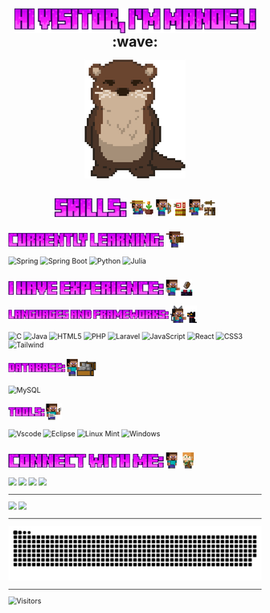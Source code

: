 <h1 align="center"> 
  <img height="49" width="481" align="center" alt="title hi visitor.png" src="sprites/title_hi_visitor.png"> :wave:
</h1>

<div align="center">
  <img height="236" width="200" align="center" alt="otter" src="sprites/otter.png">
</div>

<h1 align="center">
  <img height="37" width="143" align="center" alt="title skill" src="sprites/title_skills.png">
  <img height="28" width="46" align="center" alt="skill 1" src="sprites/skills_1.png">
  <img height="33" width="59" align="center" alt="skill 2" src="sprites/skills_2.png">
  <img height="32" width="52" align="center" alt="skill 3" src="sprites/skills_3.png">
</h1>

<h2>
  <img height="27" width="309" align="center" alt="title currently learning" src="sprites/title_currently_learning.png">
  <img height="32" width="36" align="center" alt="currently learning" src="sprites/currently_learning.png"> 
</h2>

  ![Spring](https://img.shields.io/badge/spring-%236DB33F.svg?style=for-the-badge&logo=spring&logoColor=white)
  ![Spring Boot](https://img.shields.io/badge/spring%20boot-%236DB33F.svg?style=for-the-badge&logo=spring-boot&logoColor=white)
  ![Python](https://img.shields.io/badge/python-3670A0?style=for-the-badge&logo=python&logoColor=white)
  ![Julia](https://img.shields.io/badge/julia-9558B2?style=for-the-badge&logo=julia&logoColor=white)

<h2>
  <img height="27" width="309" align="center" alt="title i have experience" src="sprites/title_i_have_experience.png">
  <img height="32" width="52" align="center" alt="have experience" src="sprites/have_experience.png"> 
</h2>

<h4>
  <img height="18" width="319" align="center" alt="title languages and frameworks" src="sprites/title_languages_and_frameworks.png">
  <img height="34" width="53" align="center" alt="languages and frameworks" src="sprites/languages_and_frameworks.png"> 
</h4>

  ![C](https://img.shields.io/badge/C-00599C?style=for-the-badge&logo=c&logoColor=white)
  ![Java](https://img.shields.io/badge/java-%23ED8B00.svg?style=for-the-badge&logo=openjdk&logoColor=white)
  ![HTML5](https://img.shields.io/badge/html5-%23E34F26.svg?style=for-the-badge&logo=html5&logoColor=white)
  ![PHP](https://img.shields.io/badge/PHP-777BB4?style=for-the-badge&logo=php&logoColor=white)
  ![Laravel](https://img.shields.io/badge/laravel-%23FF2D20.svg?style=for-the-badge&logo=laravel&logoColor=white)
  ![JavaScript](https://img.shields.io/badge/JavaScript-F7DF1E?style=for-the-badge&logo=javascript&logoColor=black)
  ![React](https://img.shields.io/badge/React-20232A?style=for-the-badge&logo=react&logoColor=61DAFB)
  ![CSS3](https://img.shields.io/badge/css3-%231572B6.svg?style=for-the-badge&logo=css3&logoColor=white)
  ![Tailwind](https://img.shields.io/badge/tailwindcss-%2338B2AC.svg?style=for-the-badge&logo=tailwind-css&logoColor=white)

<h4>
  <img height="18" width="113" align="center" alt="title database" src="sprites/title_database.png">
  <img height="34" width="58" align="center" alt="database" src="sprites/database_1.png"> 
</h4>

  ![MySQL](https://img.shields.io/badge/MySQL-%23316192.svg?style=for-the-badge&logo=mysql&logoColor=white)

<h4>
  <img height="18" width="72" align="center" alt="title tools" src="sprites/title_tools.png">
  <img height="32" width="31" align="center" alt="tools" src="sprites/tools.png"> 
</h4>

  ![Vscode](https://img.shields.io/badge/Vscode-007ACC?style=for-the-badge&logo=visual-studio-code&logoColor=white)
  ![Eclipse](https://img.shields.io/badge/Eclipse-2C2255?style=for-the-badge&logo=eclipseide&logoColor=white)
  ![Linux Mint](https://img.shields.io/badge/Linux%20Mint-87CF3E?style=for-the-badge&logo=Linux%20Mint&logoColor=white)
  ![Windows](https://img.shields.io/badge/Windows-0078D6?style=for-the-badge&logo=windows&logoColor=white)

<h2>
  <img height="27" width="309" align="center" alt="title connect with me" src="sprites/title_connect_with_me.png">
  <img height="32" width="55" align="center" alt="connect with me" src="sprites/connect_with_me_1.png"> 
</h2>

  <a href="mailto: nogueirafilho888@gmail.com" target="_blank" rel="noopener noreferrer"><img src="https://img.shields.io/badge/-Gmail-F23838?style=for-the-badge&logo=gmail&logoColor=white"></a>
  <a href="" target="_blank" rel="noopener noreferrer"><img src="https://img.shields.io/badge/-LinkedIn-%230077B5?style=for-the-badge&logo=linkedin&logoColor=white"></a>
  <a href="https://instagram.com/manoeln._" target="_blank" rel="noopener noreferrer"><img src="https://img.shields.io/badge/-Instagram-D9298A?style=for-the-badge&logo=instagram&logoColor=white"></a>
  <a href="https://discord.com/invite/NwYHQuY3" target="_blank" rel="noopener noreferrer"><img src="https://img.shields.io/badge/Discord-7289DA?style=for-the-badge&logo=discord&logoColor=white"></a>

<!-- 
  <div> 
    <img align="center" height="40" width="80" alt="c-icon" src="https://github.com/tandpfun/skill-icons/blob/main/icons/Spring-Dark.svg">
  </div>
-->

---

<div>
  <img src="https://github-readme-stats.vercel.app/api?username=Manoel-Nogueira&show_icons=true&theme=jolly&include_all_commits=true&count_private=true"/>
  <img src="https://github-readme-stats.vercel.app/api/top-langs/?username=Manoel-Nogueira&layout=compact&langs_count=16&theme=jolly"/>
</div>

---

<!--
  <div align="center"> 
    <div> 
      <h1></h1>
      <br></br>
      <img align="center" height="40" width="80" alt="c-icon" src="https://github.com/tandpfun/skill-icons/blob/main/icons/C.svg">
      <img align="center" height="40" width="80" alt="java-icon" src="https://github.com/tandpfun/skill-icons/blob/main/icons/Java-Dark.svg">
      <img align="center" height="40" width="80" alt="mysql-icon" src="https://github.com/tandpfun/skill-icons/blob/main/icons/MySQL-Dark.svg">
      <img align="center" height="40" width="80" alt="html-icon" src="https://github.com/tandpfun/skill-icons/blob/main/icons/HTML.svg">
      <img align="center" height="40" width="80" alt="css-icon" src="https://github.com/tandpfun/skill-icons/blob/main/icons/CSS.svg">
      <img align="center" height="40" width="80" alt="js-icon"  src="https://github.com/tandpfun/skill-icons/blob/main/icons/JavaScript.svg">
      <img align="center" height="40" width="80" alt="react-icon" src="https://github.com/tandpfun/skill-icons/blob/main/icons/React-Dark.svg">
      <img align="center" height="40" width="80" alt="php-icon" src="https://github.com/tandpfun/skill-icons/blob/main/icons/PHP-Dark.svg">
      <img align="center" height="40" width="80" alt="linux-icon" src="https://github.com/tandpfun/skill-icons/blob/main/icons/Linux-Dark.svg">
      <br></br>
      <h1></h1>
      <br></br>
    </div>
  </div>
-->


![Snake animation](https://raw.githubusercontent.com/Manoel-Nogueira/Manoel-Nogueira/output/github-contribution-grid-snake-dark.svg)

---
<img src = "https://komarev.com/ghpvc/?username=Manoel-Nogueira&label=Visitors&color=blueviolet&style=for-the-badge" alt = "Visitors">
